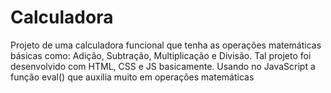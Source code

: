 # Calculadora
Projeto de uma calculadora funcional que tenha as operações matemáticas básicas como: Adição, Subtração, Multiplicação e Divisão.
Tal projeto foi desenvolvido com HTML, CSS e JS basicamente. Usando no JavaScript a função eval() que auxilia muito em operações matemáticas
